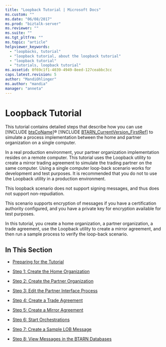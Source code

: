 ```yaml
---
title: "Loopback Tutorial | Microsoft Docs"
ms.custom: ""
ms.date: "06/08/2017"
ms.prod: "biztalk-server"
ms.reviewer: ""
ms.suite: ""
ms.tgt_pltfrm: ""
ms.topic: "article"
helpviewer_keywords: 
  - "loopbacks, tutorial"
  - "loopback tutorial, about the loopback tutorial"
  - "loopback tutorial"
  - "tutorials, loopback tutorial"
ms.assetid: 0f69c1f1-4039-4949-8eed-127ceabbc3cc
caps.latest.revision: 5
author: "MandiOhlinger"
ms.author: "mandia"
manager: "anneta"
---
```

# Loopback Tutorial
This tutorial contains detailed steps that describe how you can use [!INCLUDE [btsCoName](../../includes/btsconame-md.md)]® [!INCLUDE [BTARN_CurrentVersion_FirstRef](../../includes/btarn-currentversion-firstref-md.md)] to simulate a process implementation between the home and partner organization on a single computer.  
  
 In a real production environment, your partner organization implementation resides on a remote computer. This tutorial uses the Loopback utility to create a mirror trading agreement to simulate the trading partner on the same computer. Using a single computer loop-back scenario works for development and test purposes. It is recommended that you do not to use the Loopback utility in a production environment.  
  
 This loopback scenario does not support signing messages, and thus does not support non-repudiation.  
  
 This scenario supports encryption of messages if you have a certification authority configured, and you have a private key for encryption available for test purposes.  
  
 In this tutorial, you create a home organization, a partner organization, a trade agreement, use the Loopback utility to create a mirror agreement, and then run a sample process to verify the loop-back scenario.  
  
## In This Section  
  
-   [Preparing for the Tutorial](../../adapters-and-accelerators/accelerator-rosettanet/preparing-for-the-tutorial.md)  
  
-   [Step 1: Create the Home Organization](../../adapters-and-accelerators/accelerator-rosettanet/step-1-create-the-home-organization.md)  
  
-   [Step 2: Create the Partner Organization](../../adapters-and-accelerators/accelerator-rosettanet/step-2-create-the-partner-organization.md)  
  
-   [Step 3: Edit the Partner Interface Process](../../adapters-and-accelerators/accelerator-rosettanet/step-3-edit-the-partner-interface-process.md)  
  
-   [Step 4: Create a Trade Agreement](../../adapters-and-accelerators/accelerator-rosettanet/step-4-create-a-trade-agreement.md)  
  
-   [Step 5: Create a Mirror Agreement](../../adapters-and-accelerators/accelerator-rosettanet/step-5-create-a-mirror-agreement.md)  
  
-   [Step 6: Start Orchestrations](../../adapters-and-accelerators/accelerator-rosettanet/step-6-start-orchestrations.md)  
  
-   [Step 7: Create a Sample LOB Message](../../adapters-and-accelerators/accelerator-rosettanet/step-7-create-a-sample-lob-message.md)  
  
-   [Step 8: View Messages in the BTARN Databases](../../adapters-and-accelerators/accelerator-rosettanet/step-8-view-messages-in-the-btarn-databases.md)